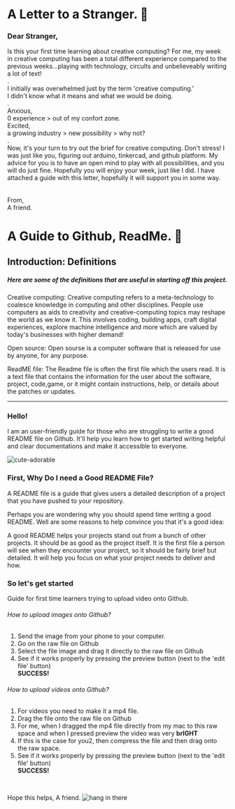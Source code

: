 # A Letter to a Stranger. 💌 

### Dear Stranger, <br>
Is this your first time learning about creative computing? For me, my week in creative computing has been a total different experience 
compared to the previous weeks...playing with technology, circults and unbelieveably writing a lot of text! 
<br>.<br>
I initially was overwhelmed just by the term 'creative computing.' <br>
I didn't know what it means and what we would be doing. <br>
.<br>
Anxious, <br>
0 experience > out of my confort zone. <br>
Excited, <br>
a growing industry > new possibility > why not? <br>
.<br>
Now, it's your turn to try out the brief for creative computing. 
Don't stress! I was just like you, figuring out arduino, tinkercad, and github platform. My advice for you is to have an open mind to play with all possibilities, and you will do just fine.
Hopefully you will enjoy your week, just like I did. I have attached a guide with this letter, hopefully it will support you in some way. <br>
<br> <br>
From, <br>
A friend.

# A Guide to Github, ReadMe. 📕

## Introduction: Definitions
<h5> Here are some of the definitions that are useful in starting off this project. </h5>
<p> Creative computing: Creative computing refers to a meta-technology to coalesce knowledge in computing and other disciplines. People use computers as aids to creativity and creative-computing topics may reshape the world as we know it. This involves coding, building apps, craft digital experiences, explore machine intelligence and more which are valued by today's businesses with higher demand! <br>
<p> Open source: Open sourse is a computer software that is released for use by anyone, for any purpose. 
<p> ReadME file: The Readme file is often the first file which the users read. It is a text file that contains the information for the user about the software, project, code,game, or it might contain instructions, help, or details about the patches or updates. <br>

 -------------------------------------------------------------------------------------
### Hello! <br>
I am an user-friendly guide for those who are struggling to write a good README file on Github. It'll help you learn how to get started writing helpful and clear documentations and make it accessible to everyone. 
<br>

![cute-adorable](https://user-images.githubusercontent.com/94369439/142632896-8dd14d83-854a-498f-b3f3-5021d7867270.gif)


### First, Why Do I need a Good README File? <br> 

A README file is a guide that gives users a detailed description of a project that you have pushed to your repository.

Perhaps you are wondering why you should spend time writing a good README. Well are some reasons to help convince you that it's a good idea:

A good README helps your projects stand out from a bunch of other projects. It should be as good as the project itself.
It is the first file a person will see when they encounter your project, so it should be fairly brief but detailed.
It will help you focus on what your project needs to deliver and how.
 

### So let's get started <br>
Guide for first time learners trying to upload video onto Github.
###### How to upload images onto Github?
1. Send the image from your phone to your computer.<br>
2. Go on the raw file on Github <br>
3. Select the file image and drag it directly to the raw file on Github <br>
4. See if it works properly by pressing the preview button (next to the 'edit file' button) <br>
<strong> SUCCESS! </strong>
 
###### How to upload videos onto Github?
1. For videos you need to make it a mp4 file.<br>  
2. Drag the file onto the raw file on Github <br>
3. For me, when I dragged the mp4 file directly from my mac to this raw space and when I pressed preview the video was very <strong> brIGHT </strong> <br>
4. If this is the case for you2, then compress the file and then drag onto the raw space. 
5. See if it works properly by pressing the preview button (next to the 'edit file' button) <br>
<strong> SUCCESS! </strong>
<br>

Hope this helps,
A friend. 
![hang in there](https://user-images.githubusercontent.com/94369439/142633077-7178f0e6-1533-444c-9278-45e2c71b7fd3.gif)
